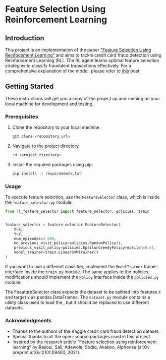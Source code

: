 # Feature Selection Using Reinforcement Learning

## Introduction

This project is an implementation of the paper ["Feature Selection Using Reinfocement Learning"](https://arxiv.org/pdf/2101.09460.pdf) and aims to tackle credit card fraud detection using Reinforcement Learning (RL). The RL agent learns optimal feature selection strategies to classify fraudulent transactions effectively. For a comprehensive explanation of the model, please refer to [this](https://arturohorcasitas.com/articles/rl_feature_selection) post.

## Getting Started

These instructions will get you a copy of the project up and running on your local machine for development and testing.

### Prerequisites

1. Clone the repository to your local machine.
    ```bash
    git clone <repository_url>
    ```
2. Navigate to the project directory.
    ```bash
    cd <project_directory>
    ```
3. Install the required packages using pip.
    ```bash
    pip install -r requirements.txt
    ```

### Usage

To execute feature selection, use the `FeatureSelector` class, which is inside the `feature_selector.py` module.

```python
from rl_feature_selector import feature_selector, policies, train


feature_selector = feature_selector.FeatureSelector(
    X=X,
    Y=Y,
    num_episodes=2_000,
    no_previous_visit_policy=policies.RandomPolicy(),
    previous_visit_policy=policies.EpsilonGreedyPolicy(epsilon=0.6),
    model_trainer=train.LinearSVMTrainer()
)
```

If you want to use a different classifier, implement the `ModelTrainer` trainer interface inside the `train.py` module. The same applies to the policies; modifications should implement the `Policy` interface inside the `policies.py` module.

The FeaatureSelector class expects the dataset to be splitted into features `X` and target `Y` as pandas DataFrames. The `dataset.py` module contains a utility class used to load the , but it should be replaced to use different datasets.

### Acknowledgments

- Thanks to the authors of the Kaggle credit card fraud detection dataset.
- Special thanks to all the open-source packages used in this project.
- Inspired by the research article "Feature selection using reinforcement learning" by Rasoul, Sali; Adewole, Sodiq; Akakpo, Alphonse (arXiv preprint arXiv:2101.09460, 2021).

